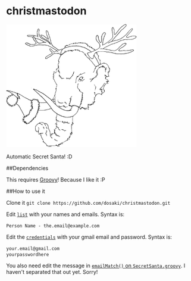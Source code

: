 christmastodon
==============

<img src="https://raw.githubusercontent.com/dosaki/christmastodon/master/christmastodon.png"/>

Automatic Secret Santa! :D

##Dependencies

This requires [Groovy](http://groovy.codehaus.org/)! Because I like it :P


##How to use it

Clone it `git clone https://github.com/dosaki/christmastodon.git`

Edit [`list`](https://github.com/dosaki/christmastodon/blob/master/list) with your names and emails.
Syntax is:
```
Person Name - the.email@example.com
```

Edit the [`credentials`](https://github.com/dosaki/christmastodon/blob/master/credentials) with your gmail email and password. Syntax is:
```
your.email@gmail.com
yourpasswordhere
```

You also need edit the message in [`emailMatch()` on `SecretSanta.groovy`](https://github.com/dosaki/christmastodon/blob/master/SecretSanta.groovy#L56).
I haven't separated that out yet. Sorry!
